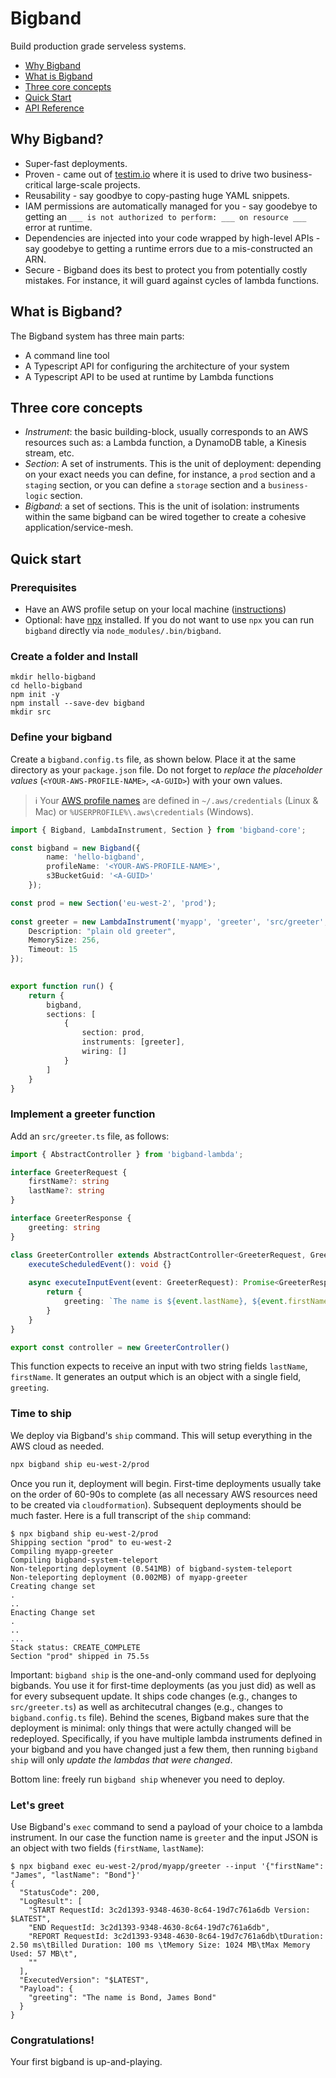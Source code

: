 # Bigband

Build production grade serveless systems.

* [Why Bigband](#why)
* [What is Bigband](#what)
* [Three core concepts](#concepts)
* [Quick Start](#quick-start)
* [API Reference](https://imaman.github.io/bigband/core/)

## <a name="why"></a>Why Bigband?
- Super-fast deployments.
- Proven - came out of [testim.io](https://www.testim.io/) where it is used to drive two business-critical large-scale projects.
- Reusability - say goodbye to copy-pasting huge YAML snippets.
- IAM permissions are automatically managed for you - say goodebye to getting an `___ is not authorized to perform: ___ on resource ___` error at runtime.
- Dependencies are injected into your code wrapped by high-level APIs - say goodebye to getting a runtime errors due to a mis-constructed an ARN.
- Secure - Bigband does its best to protect you from potentially costly mistakes. For instance, it will guard against cycles of lambda functions.

## <a name="what"></a>What is Bigband?
The Bigband system has three main parts:
- A command line tool
- A Typescript API for configuring the architecture of your system
- A Typescript API to be used at runtime by Lambda functions 

## <a name="concepts"></a>Three core concepts
- *Instrument*: the basic building-block, usually corresponds to an AWS resources such as: a Lambda function, a DynamoDB table, a Kinesis stream, etc.
- *Section*: A set of instruments. This is the unit of deployment: depending on your exact needs you can define, for instance, a `prod` section and a `staging` section, or you can define a `storage` section and a `business-logic` section.
- *Bigband*: a set of sections. This is the unit of isolation: instruments within the same bigband can be wired together to create a cohesive application/service-mesh. 

## <a name="quick-start"></a>Quick start

### Prerequisites

- Have an AWS profile setup on your local machine ([instructions](https://docs.aws.amazon.com/cli/latest/userguide/cli-configure-profiles.html))
- Optional: have [npx](https://www.npmjs.com/package/npx) installed. If you do not want to use `npx` you can run `bigband` directly via `node_modules/.bin/bigband`.

### Create a folder and Install

```
mkdir hello-bigband
cd hello-bigband
npm init -y
npm install --save-dev bigband
mkdir src
```

### Define your bigband
Create a `bigband.config.ts` file, as shown below. Place it at the same directory as your `package.json` file. Do not forget to *replace the placeholder values* (`<YOUR-AWS-PROFILE-NAME>`, `<A-GUID>`) with your own values.

> :information_source: Your [AWS profile names](https://docs.aws.amazon.com/cli/latest/userguide/cli-configure-profiles.html) are defined in `~/.aws/credentials` (Linux & Mac) or `%USERPROFILE%\.aws\credentials` (Windows).

```typescript
import { Bigband, LambdaInstrument, Section } from 'bigband-core';

const bigband = new Bigband({
        name: 'hello-bigband',
        profileName: '<YOUR-AWS-PROFILE-NAME>',
        s3BucketGuid: '<A-GUID>'
    });

const prod = new Section('eu-west-2', 'prod');
 
const greeter = new LambdaInstrument('myapp', 'greeter', 'src/greeter', {
    Description: "plain old greeter",
    MemorySize: 256,
    Timeout: 15   
});
 

export function run() {
    return {
        bigband,
        sections: [
            {
                section: prod,
                instruments: [greeter],
                wiring: []
            }
        ]
    }
}
```

### Implement a greeter function
Add an `src/greeter.ts` file, as follows:

```typescript
import { AbstractController } from 'bigband-lambda';

interface GreeterRequest {
    firstName?: string
    lastName?: string
}

interface GreeterResponse {
    greeting: string
}

class GreeterController extends AbstractController<GreeterRequest, GreeterResponse> {
    executeScheduledEvent(): void {}
    
    async executeInputEvent(event: GreeterRequest): Promise<GreeterResponse> {
        return {
            greeting: `The name is ${event.lastName}, ${event.firstName} ${event.lastName}`
        }
    }
}

export const controller = new GreeterController()
```

This function expects to receive an input with two string fields `lastName`, `firstName`. It generates an output which is an object with a single field, `greeting`.



### Time to ship
We deploy via Bigband's `ship` command. This will setup everything in the AWS cloud as needed.

```bash
npx bigband ship eu-west-2/prod
```

Once you run it, deployment will begin. First-time deployments usually take on the order of 60-90s to complete (as all necessary AWS resources need to be created via `cloudformation`). Subsequent deployments should be much faster. Here is a full transcript of the `ship` command:

```
$ npx bigband ship eu-west-2/prod
Shipping section "prod" to eu-west-2
Compiling myapp-greeter
Compiling bigband-system-teleport
Non-teleporting deployment (0.541MB) of bigband-system-teleport
Non-teleporting deployment (0.002MB) of myapp-greeter
Creating change set
.
..
Enacting Change set
.
..
...
Stack status: CREATE_COMPLETE
Section "prod" shipped in 75.5s
```


Important: `bigband ship` is the one-and-only command used for deplyoing bigbands. You use it for first-time deployments (as you just did) as well as for every subsequent update. It ships code changes (e.g., changes to `src/greeter.ts`) as well as architecutral changes (e.g., changes to `bigband.config.ts` file). Behind the scenes, Bigband makes sure that the deployment is minimal: only things that were actully changed will be redeployed. Specifically, if you have multiple lambda instruments defined in your bigband and you have changed just a few them, then running `bigband ship` will only *update the lambdas that were changed*.

Bottom line: freely run `bigband ship` whenever you need to deploy.



### Let's greet
Use Bigband's `exec` command to send a payload of your choice to a lambda instrument. In our case the function name is `greeter` and the input JSON is an object with two fields (`firstName`, `lastName`):

```
$ npx bigband exec eu-west-2/prod/myapp/greeter --input '{"firstName": "James", "lastName": "Bond"}'
{
  "StatusCode": 200,
  "LogResult": [
    "START RequestId: 3c2d1393-9348-4630-8c64-19d7c761a6db Version: $LATEST",
    "END RequestId: 3c2d1393-9348-4630-8c64-19d7c761a6db",
    "REPORT RequestId: 3c2d1393-9348-4630-8c64-19d7c761a6db\tDuration: 2.50 ms\tBilled Duration: 100 ms \tMemory Size: 1024 MB\tMax Memory Used: 57 MB\t",
    ""
  ],
  "ExecutedVersion": "$LATEST",
  "Payload": {
    "greeting": "The name is Bond, James Bond"
  }
}
```


### Congratulations!
Your first bigband is up-and-playing.

